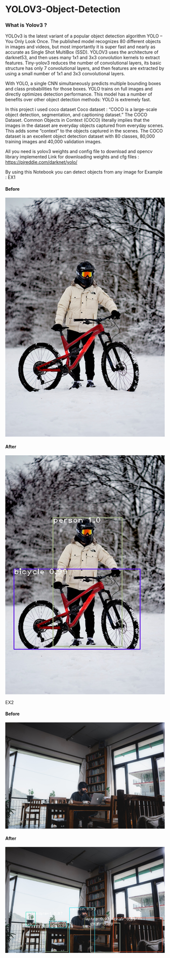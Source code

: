 # YOLOV3-Object-Detection

### What is Yolov3 ?
YOLOv3 is the latest variant of a popular object detection algorithm YOLO – You Only Look Once. The published model recognizes 80 different objects in images and videos, but most importantly it is super fast and nearly as accurate as Single Shot MultiBox (SSD).
YOLOV3 uses the architecture of darknet53, and then uses many 1x1 and 3x3 convolution kernels to extract features. Tiny-yolov3 reduces the number of convolutional layers, its basic structure has only 7 convolutional layers, and then features are extracted by using a small number of 1x1 and 3x3 convolutional layers.

With YOLO, a single CNN simultaneously predicts multiple bounding boxes and class probabilities for those boxes. YOLO trains on full images and directly optimizes detection performance. This model has a number of benefits over other object detection methods: YOLO is extremely fast.

In this project i used coco dataset 
Coco dataset : “COCO is a large-scale object detection, segmentation, and captioning dataset.” The COCO Dataset. Common Objects in Context (COCO) literally implies that the images in the dataset are everyday objects captured from everyday scenes. This adds some “context” to the objects captured in the scenes.
The COCO dataset is an excellent object detection dataset with 80 classes, 80,000 training images and 40,000 validation images.

All you need is yolov3 weights and config file to download and opencv library implemented
Link for downloading weights and cfg files :
https://pjreddie.com/darknet/yolo/

By using this Notebook you can detect objects from any image for Example :
EX1 
#### Before 
![Image1](Testimages/test2.jpg)

#### After
![Output1](Outputimages/savedImage1.jpg)

EX2
#### Before 
![Image1](Testimages/test1.jpg)

#### After
![Output1](Outputimages/savedImage2.jpg)



